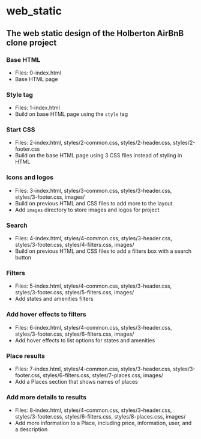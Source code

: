 # web_static

## The web static design of the Holberton AirBnB clone project
### Base HTML
* Files: 0-index.html
* Base HTML page

### Style tag
* Files: 1-index.html
* Build on base HTML page using the `style` tag

### Start CSS
* Files: 2-index.html, styles/2-common.css, styles/2-header.css, styles/2-footer.css
* Build on the base HTML page using 3 CSS files instead of styling in HTML

### Icons and logos
* Files: 3-index.html, styles/3-common.css, styles/3-header.css, styles/3-footer.css, images/
* Build on previous HTML and CSS files to add more to the layout
* Add `images` directory to store images and logos for project

### Search
* Files: 4-index.html, styles/4-common.css, styles/3-header.css, styles/3-footer.css, styles/4-filters.css, images/
* Build on previous HTML and CSS files to add a filters box with a search button

### Filters
* Files: 5-index.html, styles/4-common.css, styles/3-header.css, styles/3-footer.css, styles/5-filters.css, images/
* Add states and amenities filters

### Add hover effects to filters
* Files: 6-index.html, styles/4-common.css, styles/3-header.css, styles/3-footer.css, styles/6-filters.css, images/
* Add hover effects to list options for states and amenities

### Place results
* Files: 7-index.html, styles/4-common.css, styles/3-header.css, styles/3-footer.css, styles/6-filters.css, styles/7-places.css, images/
* Add a Places section that shows names of places

### Add more details to results
* Files: 8-index.html, styles/4-common.css, styles/3-header.css, styles/3-footer.css, styles/6-filters.css, styles/8-places.css, images/
* Add more information to a Place, including price, information, user, and a description


